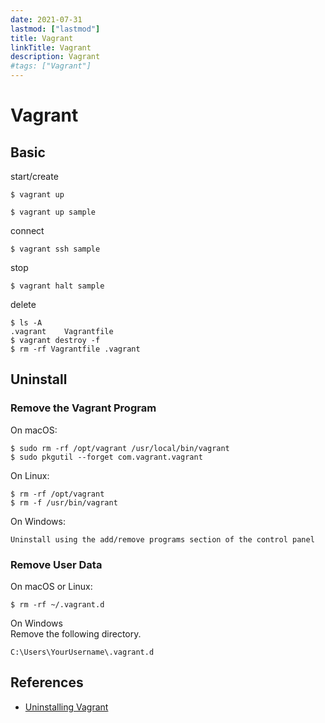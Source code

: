 ```yaml
---
date: 2021-07-31
lastmod: ["lastmod"]
title: Vagrant
linkTitle: Vagrant
description: Vagrant
#tags: ["Vagrant"]
---
```


# Vagrant

## Basic

start/create
```shell
$ vagrant up
```
```shell
$ vagrant up sample
```
connect
```shell
$ vagrant ssh sample
```
stop
```shell
$ vagrant halt sample
```
delete
```shell
$ ls -A
.vagrant	Vagrantfile
$ vagrant destroy -f
$ rm -rf Vagrantfile .vagrant
```

## Uninstall

### Remove the Vagrant Program
On macOS:
```shell
$ sudo rm -rf /opt/vagrant /usr/local/bin/vagrant
$ sudo pkgutil --forget com.vagrant.vagrant
```

On Linux:
```shell
$ rm -rf /opt/vagrant
$ rm -f /usr/bin/vagrant
```
On Windows:
```
Uninstall using the add/remove programs section of the control panel
```
### Remove User Data

On macOS or Linux:
```shell
$ rm -rf ~/.vagrant.d
```
On Windows  
Remove the following directory.
```
C:\Users\YourUsername\.vagrant.d
```

## References
- [Uninstalling Vagrant](https://www.vagrantup.com/docs/installation/uninstallation)
